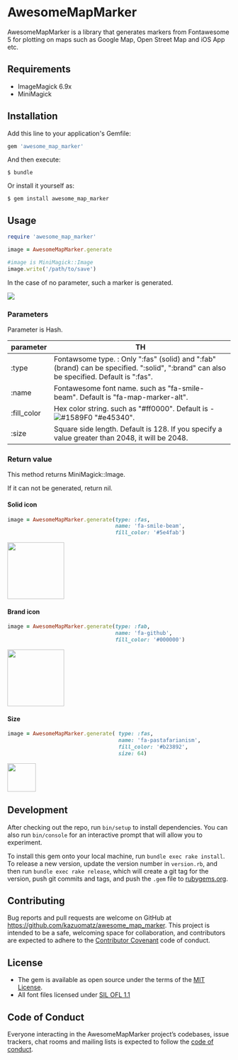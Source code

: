 # AwesomeMapMarker

AwesomeMapMarker is a library that generates markers from Fontawesome 5 for plotting on maps such as Google Map, Open Street Map and iOS App etc.


## Requirements
- ImageMagick 6.9x
- MiniMagick

## Installation

Add this line to your application's Gemfile:

```ruby
gem 'awesome_map_marker'
```

And then execute:

    $ bundle

Or install it yourself as:

    $ gem install awesome_map_marker

## Usage


```ruby
require 'awesome_map_marker'

image = AwesomeMapMarker.generate

#image is MiniMagick::Image
image.write('/path/to/save')
```

In the case of no parameter, such a marker is generated.

<img src="https://user-images.githubusercontent.com/2704723/52211823-4f47f280-28ce-11e9-985c-da6eb7a97f30.png"/>

### Parameters

Parameter is Hash.

|  parameter  |  TH  |
| ---- | ---- |
|  :type  |  Fontawsome type. : Only ":fas" (solid) and ":fab" (brand) can be specified. ":solid", ":brand" can also be specified. Default is ":fas". |
|  :name  |  Fontawesome font name. such as "fa-smile-beam". Default is "fa-map-marker-alt". |
|  :fill_color  |  Hex color string. such as "#ff0000". Default is - ![#1589F0](https://placehold.it/15/e45340/000000?text=+)  "#e45340". |
|  :size  |  Square side length. Default is 128. If you specify a value greater than 2048, it will be 2048.|


### Return value

This method returns MiniMagick::Image. 

If it can not be generated, return nil.


#### Solid icon

```ruby
image = AwesomeMapMarker.generate(type: :fas,
                                  name: 'fa-smile-beam',
                                  fill_color: '#5e4fab')
```

<img src="https://user-images.githubusercontent.com/2704723/52199531-bc955c80-28a9-11e9-9d60-77f562fd9e8d.png" width="128"/>


#### Brand icon

```ruby
image = AwesomeMapMarker.generate(type: :fab,
                                  name: 'fa-github',
                                  fill_color: '#000000')
```

<img src="https://user-images.githubusercontent.com/2704723/52200171-5a3d5b80-28ab-11e9-9958-6e5142bc8c12.png" width="128"/>

#### Size

```ruby
image = AwesomeMapMarker.generate( type: :fas,
                                   name: 'fa-pastafarianism',
                                   fill_color: '#b23892',
                                   size: 64)
```
<img src="https://user-images.githubusercontent.com/2704723/52200581-81485d00-28ac-11e9-97f8-7aad9e251152.png" width="64"/>

## Development

After checking out the repo, run `bin/setup` to install dependencies. You can also run `bin/console` for an interactive prompt that will allow you to experiment.

To install this gem onto your local machine, run `bundle exec rake install`. To release a new version, update the version number in `version.rb`, and then run `bundle exec rake release`, which will create a git tag for the version, push git commits and tags, and push the `.gem` file to [rubygems.org](https://rubygems.org).

## Contributing

Bug reports and pull requests are welcome on GitHub at https://github.com/kazuomatz/awesome_map_marker. This project is intended to be a safe, welcoming space for collaboration, and contributors are expected to adhere to the [Contributor Covenant](http://contributor-covenant.org) code of conduct.

## License

- The gem is available as open source under the terms of the [MIT License](https://opensource.org/licenses/MIT).
- All font files licensed under [SIL OFL 1.1](http://scripts.sil.org/OFL)

## Code of Conduct

Everyone interacting in the AwesomeMapMarker project’s codebases, issue trackers, chat rooms and mailing lists is expected to follow the [code of conduct](https://github.com/[USERNAME]/awesome_map_marker/blob/master/CODE_OF_CONDUCT.md).
